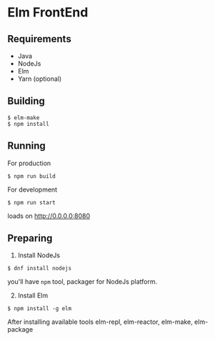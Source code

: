 # Elm FrontEnd

## Requirements
- Java
- NodeJs
- Elm
- Yarn (optional)

## Building

```
$ elm-make
$ npm install
```

## Running
For production
```
$ npm run build
```

For development
```
$ npm run start
```
loads on http://0.0.0.0:8080


## Preparing 

1. Install NodeJs
```
$ dnf install nodejs
```
you'll have `npm` tool, packager for NodeJs platform.

2. Install Elm

```
$ npm install -g elm
```
After installing available tools elm-repl, elm-reactor, elm-make, elm-package

